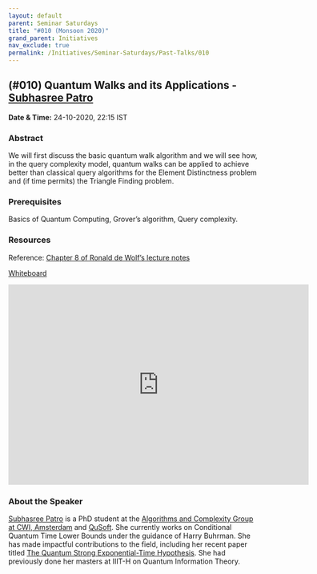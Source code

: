 ```yaml
---
layout: default
parent: Seminar Saturdays
title: "#010 (Monsoon 2020)"
grand_parent: Initiatives
nav_exclude: true
permalink: /Initiatives/Seminar-Saturdays/Past-Talks/010
---
```


(#010) **Quantum Walks and its Applications** - [Subhasree Patro](https://www.qusoft.org/patro/)
----------------

**Date & Time:** 24-10-2020, 22:15 IST

### Abstract
We will first discuss the basic quantum walk algorithm and we will see how, in the query complexity model, quantum walks can be applied to achieve better than classical query algorithms for the Element Distinctness problem and (if time permits) the Triangle Finding problem.

### Prerequisites
Basics of Quantum Computing, Grover’s algorithm, Query complexity.

### Resources
Reference: [Chapter 8 of Ronald de Wolf’s lecture notes](https://homepages.cwi.nl/~rdewolf/qcnotes.pdf)

[Whiteboard](https://onedrive.live.com/view.aspx?resid=AF40D4840AF9F3D!140&authkey=!ABPa2npoEn95caQ)

<iframe width="600" height="400" src="https://www.youtube.com/embed/jE-luDw0yLY" frameborder="0" allow="accelerometer; autoplay; clipboard-write; encrypted-media; gyroscope; picture-in-picture" allowfullscreen></iframe>

### About the Speaker
[Subhasree Patro](https://www.qusoft.org/patro/) is a PhD student at the [Algorithms and Complexity Group at CWI, Amsterdam](https://www.cwi.nl/research/groups/algorithms-and-complexity) and [QuSoft](https://www.qusoft.org/). She currently works on Conditional Quantum Time Lower Bounds under the guidance of Harry Buhrman. She has made impactful contributions to the field, including her recent paper titled [The Quantum Strong Exponential-Time Hypothesis](https://arxiv.org/abs/1911.05686). She had previously done her masters at IIIT-H on Quantum Information Theory.

